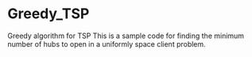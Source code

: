 # Greedy_TSP
Greedy algorithm for TSP
This is a sample code for finding the minimum number of hubs to open in a uniformly space client problem. 
